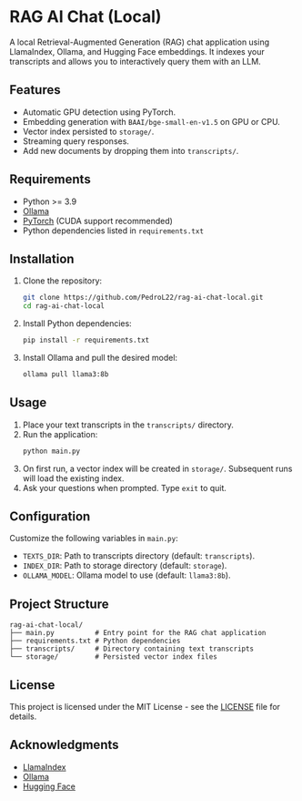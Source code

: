 # RAG AI Chat (Local)

A local Retrieval-Augmented Generation (RAG) chat application using LlamaIndex, Ollama, and Hugging Face embeddings. It indexes your transcripts and allows you to interactively query them with an LLM.

## Features

- Automatic GPU detection using PyTorch.
- Embedding generation with `BAAI/bge-small-en-v1.5` on GPU or CPU.
- Vector index persisted to `storage/`.
- Streaming query responses.
- Add new documents by dropping them into `transcripts/`.

## Requirements

- Python >= 3.9
- [Ollama](https://ollama.com)
- [PyTorch](https://pytorch.org) (CUDA support recommended)
- Python dependencies listed in `requirements.txt`

## Installation

1. Clone the repository:
   ```bash
   git clone https://github.com/PedroL22/rag-ai-chat-local.git
   cd rag-ai-chat-local
   ```
2. Install Python dependencies:
   ```bash
   pip install -r requirements.txt
   ```
3. Install Ollama and pull the desired model:
   ```bash
   ollama pull llama3:8b
   ```

## Usage

1. Place your text transcripts in the `transcripts/` directory.
2. Run the application:
   ```bash
   python main.py
   ```
3. On first run, a vector index will be created in `storage/`. Subsequent runs will load the existing index.
4. Ask your questions when prompted. Type `exit` to quit.

## Configuration

Customize the following variables in `main.py`:

- `TEXTS_DIR`: Path to transcripts directory (default: `transcripts`).
- `INDEX_DIR`: Path to storage directory (default: `storage`).
- `OLLAMA_MODEL`: Ollama model to use (default: `llama3:8b`).

## Project Structure

```
rag-ai-chat-local/
├── main.py          # Entry point for the RAG chat application
├── requirements.txt # Python dependencies
├── transcripts/     # Directory containing text transcripts
└── storage/         # Persisted vector index files
```

## License

This project is licensed under the MIT License - see the [LICENSE](LICENSE) file for details.

## Acknowledgments

- [LlamaIndex](https://gpt-index.readthedocs.io/)
- [Ollama](https://ollama.com)
- [Hugging Face](https://huggingface.co)